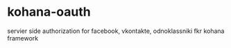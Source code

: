 kohana-oauth
============

servier side authorization for facebook, vkontakte, odnoklassniki fkr kohana framework